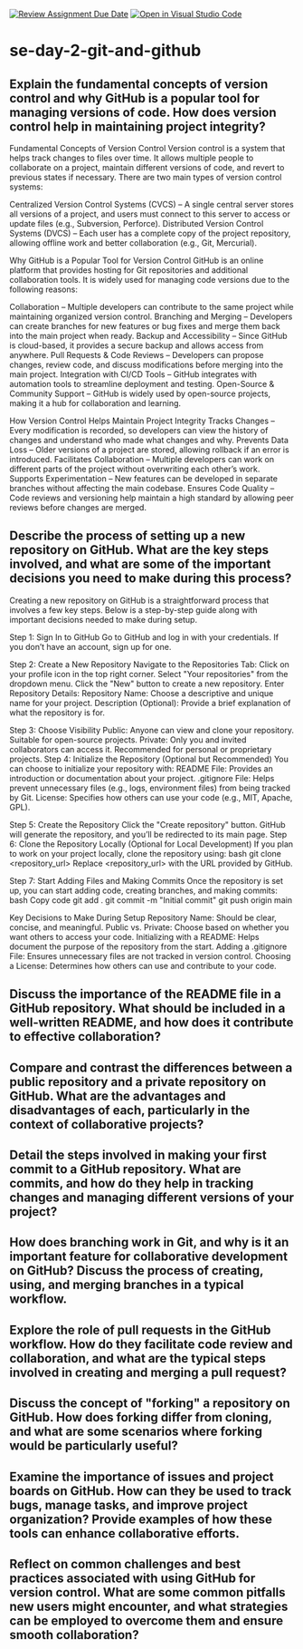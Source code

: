 [![Review Assignment Due Date](https://classroom.github.com/assets/deadline-readme-button-22041afd0340ce965d47ae6ef1cefeee28c7c493a6346c4f15d667ab976d596c.svg)](https://classroom.github.com/a/8wgCKhpZ)
[![Open in Visual Studio Code](https://classroom.github.com/assets/open-in-vscode-2e0aaae1b6195c2367325f4f02e2d04e9abb55f0b24a779b69b11b9e10269abc.svg)](https://classroom.github.com/online_ide?assignment_repo_id=18420063&assignment_repo_type=AssignmentRepo)
# se-day-2-git-and-github
## Explain the fundamental concepts of version control and why GitHub is a popular tool for managing versions of code. How does version control help in maintaining project integrity?
Fundamental Concepts of Version Control
Version control is a system that helps track changes to files over time. It allows multiple people to collaborate on a project, maintain different versions of code, and revert to previous states if necessary. There are two main types of version control systems:

Centralized Version Control Systems (CVCS) – A single central server stores all versions of a project, and users must connect to this server to access or update files (e.g., Subversion, Perforce).
Distributed Version Control Systems (DVCS) – Each user has a complete copy of the project repository, allowing offline work and better collaboration (e.g., Git, Mercurial).

Why GitHub is a Popular Tool for Version Control
GitHub is an online platform that provides hosting for Git repositories and additional collaboration tools. It is widely used for managing code versions due to the following reasons:

Collaboration – Multiple developers can contribute to the same project while maintaining organized version control.
Branching and Merging – Developers can create branches for new features or bug fixes and merge them back into the main project when ready.
Backup and Accessibility – Since GitHub is cloud-based, it provides a secure backup and allows access from anywhere.
Pull Requests & Code Reviews – Developers can propose changes, review code, and discuss modifications before merging into the main project.
Integration with CI/CD Tools – GitHub integrates with automation tools to streamline deployment and testing.
Open-Source & Community Support – GitHub is widely used by open-source projects, making it a hub for collaboration and learning.

How Version Control Helps Maintain Project Integrity
Tracks Changes – Every modification is recorded, so developers can view the history of changes and understand who made what changes and why.
Prevents Data Loss – Older versions of a project are stored, allowing rollback if an error is introduced.
Facilitates Collaboration – Multiple developers can work on different parts of the project without overwriting each other’s work.
Supports Experimentation – New features can be developed in separate branches without affecting the main codebase.
Ensures Code Quality – Code reviews and versioning help maintain a high standard by allowing peer reviews before changes are merged.

## Describe the process of setting up a new repository on GitHub. What are the key steps involved, and what are some of the important decisions you need to make during this process?
Creating a new repository on GitHub is a straightforward process that involves a few key steps. Below is a step-by-step guide along with important decisions needed to make during setup.

Step 1: Sign In to GitHub
Go to GitHub and log in with your credentials.
If you don’t have an account, sign up for one.

Step 2: Create a New Repository
Navigate to the Repositories Tab:
Click on your profile icon in the top right corner.
Select "Your repositories" from the dropdown menu.
Click the "New" button to create a new repository.
Enter Repository Details:
Repository Name: Choose a descriptive and unique name for your project.
Description (Optional): Provide a brief explanation of what the repository is for.

Step 3: Choose Visibility
Public: Anyone can view and clone your repository. Suitable for open-source projects.
Private: Only you and invited collaborators can access it. Recommended for personal or proprietary projects.
Step 4: Initialize the Repository (Optional but Recommended)
You can choose to initialize your repository with:
README File: Provides an introduction or documentation about your project.
.gitignore File: Helps prevent unnecessary files (e.g., logs, environment files) from being tracked by Git.
License: Specifies how others can use your code (e.g., MIT, Apache, GPL).

Step 5: Create the Repository
Click the "Create repository" button.
GitHub will generate the repository, and you’ll be redirected to its main page.
Step 6: Clone the Repository Locally (Optional for Local Development)
If you plan to work on your project locally, clone the repository using:
bash
git clone <repository_url>
Replace <repository_url> with the URL provided by GitHub.

Step 7: Start Adding Files and Making Commits
Once the repository is set up, you can start adding code, creating branches, and making commits:
bash
Copy code
git add .
git commit -m "Initial commit"
git push origin main

Key Decisions to Make During Setup
Repository Name: Should be clear, concise, and meaningful.
Public vs. Private: Choose based on whether you want others to access your code.
Initializing with a README: Helps document the purpose of the repository from the start.
Adding a .gitignore File: Ensures unnecessary files are not tracked in version control.
Choosing a License: Determines how others can use and contribute to your code. 

## Discuss the importance of the README file in a GitHub repository. What should be included in a well-written README, and how does it contribute to effective collaboration?

## Compare and contrast the differences between a public repository and a private repository on GitHub. What are the advantages and disadvantages of each, particularly in the context of collaborative projects?

## Detail the steps involved in making your first commit to a GitHub repository. What are commits, and how do they help in tracking changes and managing different versions of your project?

## How does branching work in Git, and why is it an important feature for collaborative development on GitHub? Discuss the process of creating, using, and merging branches in a typical workflow.

## Explore the role of pull requests in the GitHub workflow. How do they facilitate code review and collaboration, and what are the typical steps involved in creating and merging a pull request?

## Discuss the concept of "forking" a repository on GitHub. How does forking differ from cloning, and what are some scenarios where forking would be particularly useful?

## Examine the importance of issues and project boards on GitHub. How can they be used to track bugs, manage tasks, and improve project organization? Provide examples of how these tools can enhance collaborative efforts.

## Reflect on common challenges and best practices associated with using GitHub for version control. What are some common pitfalls new users might encounter, and what strategies can be employed to overcome them and ensure smooth collaboration?
